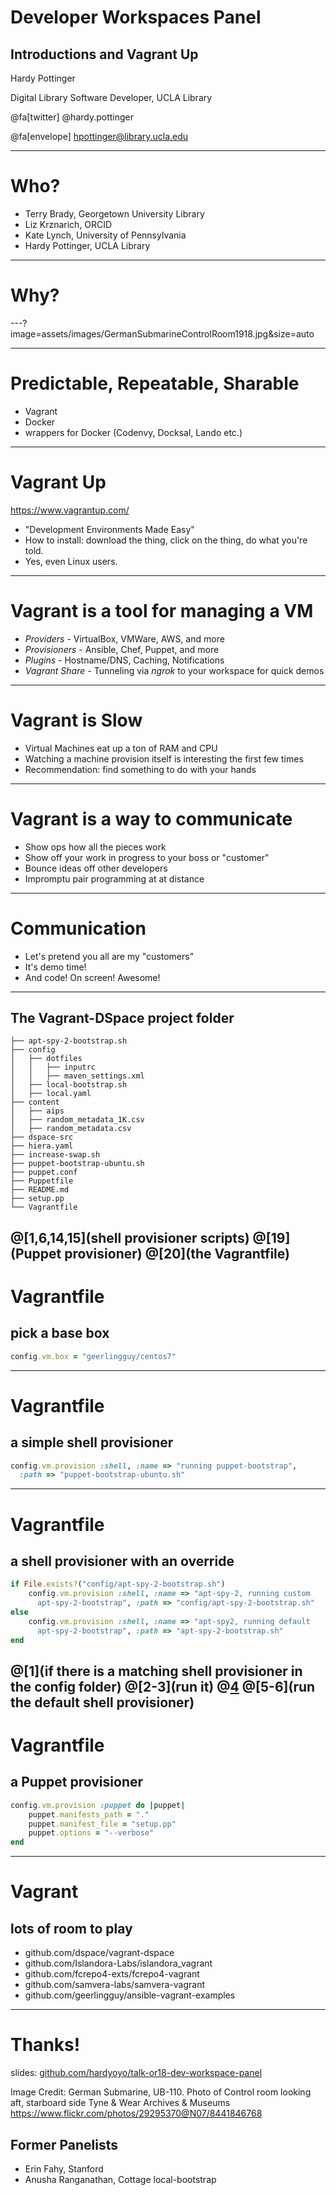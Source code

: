 # Developer Workspaces Panel
## Introductions and Vagrant Up

Hardy Pottinger

Digital Library Software Developer, UCLA Library

@fa[twitter] @hardy.pottinger

@fa[envelope] hpottinger@library.ucla.edu

---
# Who?
* Terry Brady, Georgetown University Library
* Liz Krznarich, ORCID
* Kate Lynch, University of Pennsylvania
* Hardy Pottinger, UCLA Library

---
# Why?

---?image=assets/images/GermanSubmarineControlRoom1918.jpg&size=auto

---
# Predictable, Repeatable, Sharable
* Vagrant
* Docker
* wrappers for Docker (Codenvy, Docksal, Lando etc.)

---
# Vagrant Up
https://www.vagrantup.com/
* "Development Environments Made Easy"
* How to install: download the thing, click on the thing, do what you're told.
* Yes, even Linux users.

---
# Vagrant is a tool for managing a VM
* _Providers_ - VirtualBox, VMWare, AWS, and more
* _Provisioners_ - Ansible, Chef, Puppet, and more
* _Plugins_ - Hostname/DNS, Caching, Notifications
* _Vagrant Share_ - Tunneling via *ngrok* to your workspace for quick demos

---
# Vagrant is Slow
* Virtual Machines eat up a ton of RAM and CPU
* Watching a machine provision itself is interesting the first few times
* Recommendation: find something to do with your hands

---
# Vagrant is a way to communicate
* Show ops how all the pieces work
* Show off your work in progress to your boss or "customer"
* Bounce ideas off other developers
* Impromptu pair programming at at distance

---
# Communication
* Let's pretend you all are my "customers"
* It's demo time!
* And code! On screen! Awesome!

---
## The Vagrant-DSpace project folder
```
├── apt-spy-2-bootstrap.sh
├── config
│   ├── dotfiles
│   │   ├── inputrc
│   │   ├── maven_settings.xml
│   ├── local-bootstrap.sh
│   ├── local.yaml
├── content
│   ├── aips
│   ├── random_metadata_1K.csv
│   ├── random_metadata.csv
├── dspace-src
├── hiera.yaml
├── increase-swap.sh
├── puppet-bootstrap-ubuntu.sh
├── puppet.conf
├── Puppetfile
├── README.md
├── setup.pp
└── Vagrantfile
```
@[1,6,14,15](shell provisioner scripts)
@[19](Puppet provisioner)
@[20](the Vagrantfile)
---
# Vagrantfile
## pick a base box
```ruby
config.vm.box = "geerlingguy/centos7"
```
---
# Vagrantfile
## a simple shell provisioner
```ruby
config.vm.provision :shell, :name => "running puppet-bootstrap",
  :path => "puppet-bootstrap-ubuntu.sh"
```
---
# Vagrantfile
## a shell provisioner with an override
```ruby
if File.exists?("config/apt-spy-2-bootstrap.sh")
    config.vm.provision :shell, :name => "apt-spy-2, running custom
      apt-spy-2-bootstrap", :path => "config/apt-spy-2-bootstrap.sh"
else
    config.vm.provision :shell, :name => "apt-spy2, running default
      apt-spy-2-bootstrap", :path => "apt-spy-2-bootstrap.sh"
end
```
@[1](if there is a matching shell provisioner in the config folder)
@[2-3](run it)
@[4](otherwise...)
@[5-6](run the default shell provisioner)
---
# Vagrantfile
## a Puppet provisioner
```ruby
config.vm.provision :puppet do |puppet|
    puppet.manifests_path = "."
    puppet.manifest_file = "setup.pp"
    puppet.options = "--verbose"
end
```
---
# Vagrant
## lots of room to play
 * github.com/dspace/vagrant-dspace
 * github.com/Islandora-Labs/islandora_vagrant
 * github.com/fcrepo4-exts/fcrepo4-vagrant
 * github.com/samvera-labs/samvera-vagrant
 * github.com/geerlingguy/ansible-vagrant-examples

---
# Thanks!

slides: [github.com/hardyoyo/talk-or18-dev-workspace-panel](https://github.com/hardyoyo/talk-or18-dev-workspace-panel)

Image Credit: German Submarine, UB-110. Photo of Control room looking aft, starboard side
Tyne & Wear Archives & Museums
https://www.flickr.com/photos/29295370@N07/8441846768

## Former Panelists
* Erin Fahy, Stanford
* Anusha Ranganathan, Cottage local-bootstrap
